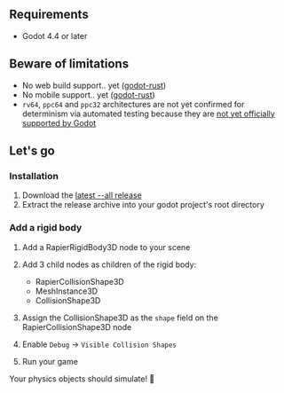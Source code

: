 ## Requirements

- Godot 4.4 or later

## Beware of limitations

- No web build support.. yet ([godot-rust](https://github.com/godot-rust/gdext/issues/24))
- No mobile support.. yet ([godot-rust](https://github.com/godot-rust/gdext/issues/24))
- `rv64`, `ppc64` and `ppc32` architectures are not yet confirmed for determinism via automated testing because they are [not yet officially supported by Godot](https://github.com/godotengine/godot-proposals/issues/3374#issuecomment-2142165372)

## Let's go

### Installation

1. Download the [latest --all release](https://github.com/deltasiege/godot-rapier-3d/releases/latest)
1. Extract the release archive into your godot project's root directory

### Add a rigid body

1.  Add a RapierRigidBody3D node to your scene
1.  Add 3 child nodes as children of the rigid body:

    - RapierCollisionShape3D
    - MeshInstance3D
    - CollisionShape3D

1.  Assign the CollisionShape3D as the `shape` field on the RapierCollisionShape3D node
1.  Enable `Debug` -> `Visible Collision Shapes`
1.  Run your game

Your physics objects should simulate! 🎉
